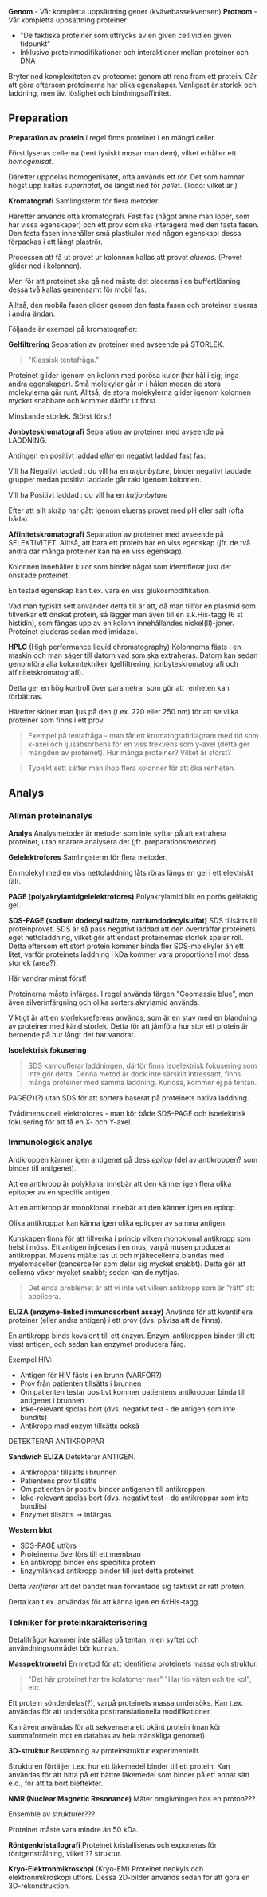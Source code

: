 **Genom** - Vår kompletta uppsättning gener (kvävebassekvensen)
**Proteom** - Vår kompletta uppsättning proteiner
- "De faktiska proteiner som uttrycks av en given cell vid en given tidpunkt"
- Inklusive proteinmodifikationer och interaktioner mellan proteiner och DNA

Bryter ned komplexiteten av proteomet genom att rena fram ett protein. Går att göra eftersom proteinerna har olika egenskaper. Vanligast är storlek och laddning, men äv. löslighet och bindningsaffinitet.

## Preparation
**Preparation av protein**
I regel finns proteinet i en mängd celler.

Först lyseras cellerna (rent fysiskt mosar man dem), vilket erhåller ett *homogenisat*.

Därefter uppdelas homogenisatet, ofta används ett rör. Det som hamnar högst upp kallas *supernatat*, de längst ned för *pellet*. (Todo: vilket är )

**Kromatografi**
Samlingsterm för flera metoder.

Härefter används ofta kromatografi. Fast fas (något ämne man löper, som har vissa egenskaper) och ett prov som ska interagera med den fasta fasen. Den fasta fasen innehåller små plastkulor med någon egenskap; dessa förpackas i ett långt plaströr.

Processen att få ut provet ur kolonnen kallas att provet *elueras*. (Provet glider ned i kolonnen).

Men för att proteinet ska gå ned måste det placeras i en buffertlösning; dessa två kallas gemensamt för mobil fas.

Alltså, den mobila fasen glider genom den fasta fasen och proteiner elueras i andra ändan.

Följande är exempel på kromatografier:

**Gelfiltrering**
Separation av proteiner med avseende på STORLEK.

> "Klassisk tentafråga."

Proteinet glider igenom en kolonn med porösa kulor (har hål i sig; inga andra egenskaper). Små molekyler går in i hålen medan de stora molekylerna går runt. Alltså, de stora molekylerna glider igenom kolonnen mycket snabbare och kommer därför ut först.

Minskande storlek. Störst först!

**Jonbyteskromatografi**
Separation av proteiner med avseende på LADDNING.

Antingen en positivt laddad *eller* en negativt laddad fast fas.

Vill ha Negativt laddad : du vill ha en *anjonbytare*, binder negativt laddade grupper medan positivt laddade går rakt igenom kolonnen.

Vill ha Positivt laddad : du vill ha en *katjonbytare*

Efter att allt skräp har gått igenom elueras provet med pH eller salt (ofta båda).

**Affinitetskromatografi**
Separation av proteiner med avseende på SELEKTIVITET. Alltså, att bara ett protein har en viss egenskap (jfr. de två andra där många proteiner kan ha en viss egenskap).

Kolonnen innehåller kulor som binder något som identifierar just det önskade proteinet.

En testad egenskap kan t.ex. vara en viss glukosmodifikation.

Vad man typiskt sett använder detta till är att, då man tillför en plasmid som tillverkar ett önskat protein, så lägger man även till en s.k.His-tagg (6 st histidin), som fångas upp av en kolonn innehållandes nickel(II)-joner. Proteinet eluderas sedan med imidazol.

**HPLC** (High performance liquid chromatography)
Kolonnerna fästs i en maskin och man säger till datorn vad som ska extraheras. Datorn kan sedan genomföra alla kolonntekniker (gelfiltrering, jonbyteskromatografi och affinitetskromatografi).

Detta ger en hög kontroll över parametrar som gör att renheten kan förbättras.

Härefter skiner man ljus på den (t.ex. 220 eller 250 nm) för att se vilka proteiner som finns i ett prov.

> Exempel på tentafråga - man får ett kromatografidiagram med tid som x-axel och ljusabsorbens för en viss frekvens som y-axel (detta ger mängden av proteinet). Hur många proteiner? Vilket är störst?

> Typiskt sett sätter man ihop flera kolonner för att öka renheten.

## Analys
### Allmän proteinanalys
**Analys**
Analysmetoder är metoder som inte syftar på att extrahera proteinet, utan snarare analysera det (jfr. preparationsmetoder).

**Gelelektrofores**
Samlingsterm för flera metoder.

En molekyl med en viss nettoladdning låts röras längs en gel i ett elektriskt fält.

**PAGE (polyakrylamidgelelektrofores)**
Polyakrylamid blir en porös geléaktig gel.

**SDS-PAGE (sodium dodecyl sulfate, natriumdodecylsulfat)**
SDS tillsätts till proteinprovet. SDS är så pass negativt laddad att den överträffar proteinets eget nettoladdning, vilket gör att endast proteinernas storlek spelar roll. Detta eftersom ett stort protein kommer binda fler SDS-molekyler än ett litet, varför proteinets laddning i kDa kommer vara proportionell mot dess storlek (area?).

Här vandrar minst först!

Proteinerna måste infärgas. I regel används färgen "Coomassie blue", men även silverinfärgning och olika sorters akrylamid används.

Viktigt är att en storleksreferens används, som är en stav med en blandning av proteiner med känd storlek. Detta för att jämföra hur stor ett protein är beroende på hur långt det har vandrat.

**Isoelektrisk fokusering**
> SDS kamouflerar laddningen, därför finns isoelektrisk fokusering som inte gör detta. Denna metod är dock inte särskilt intressant, finns många proteiner med samma laddning. Kuriosa, kommer ej på tentan.

PAGE(?)(?)  utan SDS för att sortera baserat på proteinets nativa laddning.

Tvådimensionell elektrofores - man kör både SDS-PAGE och isoelektrisk fokusering för att få en X- och Y-axel.

### Immunologisk analys
Antikroppen känner igen antigenet på dess *epitop* (del av antikroppen? som binder till antigenet).

Att en antikropp är polyklonal innebär att den känner igen flera olika epitoper av en specifik antigen.

Att en antikropp är monoklonal innebär att den känner igen en epitop.

Olika antikroppar kan känna igen olika epitoper av samma antigen.

Kunskapen finns för att tillverka i princip vilken monoklonal antikropp som helst i möss. Ett antigen injiceras i en mus, varpå musen producerar antikroppar. Musens mjälte tas ut och mjältecellerna blandas med myelomaceller (cancerceller som delar sig mycket snabbt). Detta gör att cellerna växer mycket snabbt; sedan kan de nyttjas.

> Det enda problemet är att vi inte vet vilken antikropp som är "rätt" att applicera.

**ELIZA (enzyme-linked immunosorbent assay)**
Används för att kvantifiera proteiner (eller andra antigen) i ett prov (dvs. påvisa att de finns).

En antikropp binds kovalent till ett enzym. Enzym-antikroppen binder till ett visst antigen, och sedan kan enzymet producera färg.

Exempel HIV:
- Antigen för HIV fästs i en brunn (VARFÖR?)
- Prov från patienten tillsätts i brunnen
- Om patienten testar positivt kommer patientens antikroppar binda till antigenet i brunnen
- Icke-relevant spolas bort (dvs. negativt test - de antigen som inte bundits)
- Antikropp med enzym tillsätts också

DETEKTERAR ANTIKROPPAR


**Sandwich ELIZA**
Detekterar ANTIGEN.

- Antikroppar tillsätts i brunnen
- Patientens prov tillsätts
- Om patienten är positiv binder antigenen till antikroppen
- Icke-relevant spolas bort (dvs. negativt test - de antikroppar som inte bundits)
- Enzymet tillsätts -> infärgas


**Western blot**
- SDS-PAGE utförs
- Proteinerna överförs till ett membran
- En antikropp binder ens specifika protein
- Enzymlänkad antikropp binder till just detta proteinet

Detta *verifierar* att det bandet man förväntade sig faktiskt är rätt protein.

Detta kan t.ex. användas för att känna igen en 6xHis-tagg.

### Tekniker för proteinkarakterisering
Detaljfrågor kommer inte ställas på tentan, men syftet och användningsområdet bör kunnas.

**Masspektrometri**
En metod för att identifiera proteinets massa och struktur.

> "Det här proteinet har tre kolatomer mer" "Har tio väten och tre kol", etc.

Ett protein sönderdelas(?), varpå proteinets massa undersöks. Kan t.ex. användas för att undersöka posttranslationella modifikationer.

Kan även användas för att sekvensera ett okänt protein (man kör summaformeln mot en databas av hela mänskliga genomet).

**3D-struktur**
Bestämning av proteinstruktur experimentellt.

Strukturen förtäljer t.ex. hur ett läkemedel binder till ett protein. Kan användas för att hitta på ett bättre läkemedel som binder på ett annat sätt e.d., för att ta bort bieffekter.

**NMR (Nuclear Magnetic Resonance)**
Mäter omgivningen hos en proton???

Ensemble av strukturer???

Proteinet måste vara mindre än 50 kDa.

**Röntgenkristallografi**
Proteinet kristalliseras och exponeras för röntgenstrålning, vilket ?? struktur.

**Kryo-Elektronmikroskopi** (Kryo-EM)
Proteinet nedkyls och elektronmikroskopi utförs. Dessa 2D-bilder används sedan för att göra en 3D-rekonstruktion.
